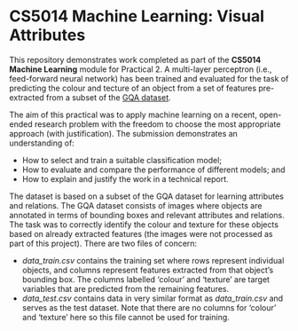 # CS5014 Machine Learning: Visual Attributes

This repository demonstrates work completed as part of the **CS5014 Machine Learning** module for Practical 2. A multi-layer perceptron (i.e., feed-forward neural network) has been trained and evaluated for the task of predicting the colour and tecture of an object from a set of features pre-extracted from a subset of the [GQA dataset](https://arxiv.org/abs/1902.09506).

The aim of this practical was to apply machine learning on a recent, open-ended research problem with the freedom to choose the most appropriate approach (with justification). The submission demonstrates an understanding of:
- How to select and train a suitable classification model;
- How to evaluate and compare the performance of different models; and 
- How to explain and justify the work in a technical report.

The dataset is based on a subset of the GQA dataset for learning attributes and relations. The GQA dataset consists of images where objects are annotated in terms of bounding boxes and relevant attributes and relations. The task was to correctly identify the colour and texture for these objects based on already extracted features (the images were not processed as part of this project). There are two files of concern: 
- *data_train.csv* contains the training set where rows represent individual objects, and columns represent features extracted from that object’s bounding box. The columns labelled ‘colour’ and ‘texture’ are target variables that are predicted from the remaining features.
- *data_test.csv* contains data in very similar format as *data_train.csv* and serves as the test dataset. Note that there are no columns for ‘colour’ and ‘texture’ here so this file cannot be used for training.
